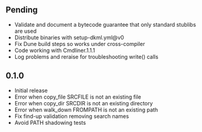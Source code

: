 ## Pending
- Validate and document a bytecode guarantee that only standard stublibs are used
- Distribute binaries with setup-dkml.yml@v0
- Fix Dune build steps so works under cross-compiler
- Code working with Cmdliner.1.1.1
- Log problems and reraise for troubleshooting write() calls

## 0.1.0

- Initial release
- Error when copy_file SRCFILE is not an existing file
- Error when copy_dir SRCDIR is not an existing directory
- Error when walk_down FROMPATH is not an existing path
- Fix find-up validation removing search names
- Avoid PATH shadowing tests
